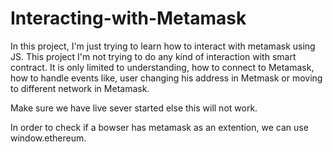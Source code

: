 # Interacting-with-Metamask

In this project, I'm just trying to learn how to interact with metamask using JS. This project I'm not trying to do any kind of interaction with smart contract. It is only limited to understanding, how to connect to Metamask, how to handle events like, user changing his address in Metmask or moving to different network in Metamask.

Make sure we have live sever started else this will not work.

In order to check if a bowser has metamask as an extention, we can use window.ethereum.
